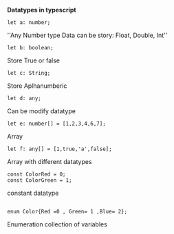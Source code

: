 **Datatypes in typescript**
```
let a: number;

```
''Any Number type Data can be story: Float, Double, Int''
```
let b: boolean;

```
Store True or false
```
let c: String;

```
Store Aplhanumberic
```
let d: any;

```
Can be modify datatype
```
let e: number[] = [1,2,3,4,6,7];

```
Array
```
let f: any[] = [1,true,'a',false];

```
Array with different datatypes

```
const ColorRed = 0;
const ColorGreen = 1;

```
constant datatype
```

enum Color{Red =0 , Green= 1 ,Blue= 2};
```
Enumeration collection of variables
